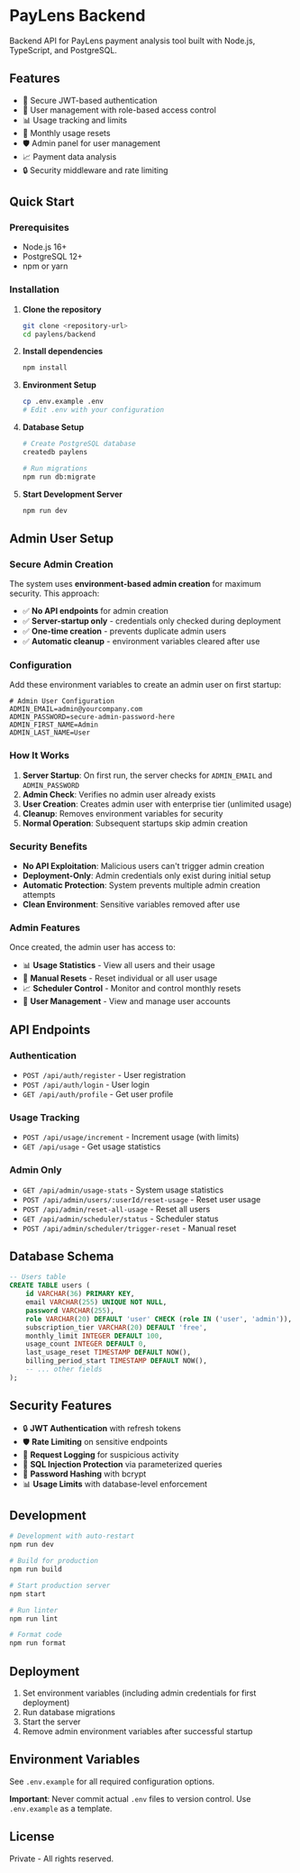 # PayLens Backend

Backend API for PayLens payment analysis tool built with Node.js, TypeScript, and PostgreSQL.

## Features

- 🔐 Secure JWT-based authentication
- 👤 User management with role-based access control
- 📊 Usage tracking and limits
- 🔄 Monthly usage resets
- 🛡️ Admin panel for user management
- 📈 Payment data analysis
- 🔒 Security middleware and rate limiting

## Quick Start

### Prerequisites

- Node.js 16+
- PostgreSQL 12+
- npm or yarn

### Installation

1. **Clone the repository**
   ```bash
   git clone <repository-url>
   cd paylens/backend
   ```

2. **Install dependencies**
   ```bash
   npm install
   ```

3. **Environment Setup**
   ```bash
   cp .env.example .env
   # Edit .env with your configuration
   ```

4. **Database Setup**
   ```bash
   # Create PostgreSQL database
   createdb paylens

   # Run migrations
   npm run db:migrate
   ```

5. **Start Development Server**
   ```bash
   npm run dev
   ```

## Admin User Setup

### Secure Admin Creation

The system uses **environment-based admin creation** for maximum security. This approach:

- ✅ **No API endpoints** for admin creation
- ✅ **Server-startup only** - credentials only checked during deployment
- ✅ **One-time creation** - prevents duplicate admin users
- ✅ **Automatic cleanup** - environment variables cleared after use

### Configuration

Add these environment variables to create an admin user on first startup:

```env
# Admin User Configuration
ADMIN_EMAIL=admin@yourcompany.com
ADMIN_PASSWORD=secure-admin-password-here
ADMIN_FIRST_NAME=Admin
ADMIN_LAST_NAME=User
```

### How It Works

1. **Server Startup**: On first run, the server checks for `ADMIN_EMAIL` and `ADMIN_PASSWORD`
2. **Admin Check**: Verifies no admin user already exists
3. **User Creation**: Creates admin user with enterprise tier (unlimited usage)
4. **Cleanup**: Removes environment variables for security
5. **Normal Operation**: Subsequent startups skip admin creation

### Security Benefits

- **No API Exploitation**: Malicious users can't trigger admin creation
- **Deployment-Only**: Admin credentials only exist during initial setup
- **Automatic Protection**: System prevents multiple admin creation attempts
- **Clean Environment**: Sensitive variables removed after use

### Admin Features

Once created, the admin user has access to:

- 📊 **Usage Statistics** - View all users and their usage
- 🔄 **Manual Resets** - Reset individual or all user usage
- 📈 **Scheduler Control** - Monitor and control monthly resets
- 👤 **User Management** - View and manage user accounts

## API Endpoints

### Authentication
- `POST /api/auth/register` - User registration
- `POST /api/auth/login` - User login
- `GET /api/auth/profile` - Get user profile

### Usage Tracking
- `POST /api/usage/increment` - Increment usage (with limits)
- `GET /api/usage` - Get usage statistics

### Admin Only
- `GET /api/admin/usage-stats` - System usage statistics
- `POST /api/admin/users/:userId/reset-usage` - Reset user usage
- `POST /api/admin/reset-all-usage` - Reset all users
- `GET /api/admin/scheduler/status` - Scheduler status
- `POST /api/admin/scheduler/trigger-reset` - Manual reset

## Database Schema

```sql
-- Users table
CREATE TABLE users (
    id VARCHAR(36) PRIMARY KEY,
    email VARCHAR(255) UNIQUE NOT NULL,
    password VARCHAR(255),
    role VARCHAR(20) DEFAULT 'user' CHECK (role IN ('user', 'admin')),
    subscription_tier VARCHAR(20) DEFAULT 'free',
    monthly_limit INTEGER DEFAULT 100,
    usage_count INTEGER DEFAULT 0,
    last_usage_reset TIMESTAMP DEFAULT NOW(),
    billing_period_start TIMESTAMP DEFAULT NOW(),
    -- ... other fields
);
```

## Security Features

- 🔒 **JWT Authentication** with refresh tokens
- 🛡️ **Rate Limiting** on sensitive endpoints
- 📝 **Request Logging** for suspicious activity
- 🚫 **SQL Injection Protection** via parameterized queries
- 🔐 **Password Hashing** with bcrypt
- 📊 **Usage Limits** with database-level enforcement

## Development

```bash
# Development with auto-restart
npm run dev

# Build for production
npm run build

# Start production server
npm start

# Run linter
npm run lint

# Format code
npm run format
```

## Deployment

1. Set environment variables (including admin credentials for first deployment)
2. Run database migrations
3. Start the server
4. Remove admin environment variables after successful startup

## Environment Variables

See `.env.example` for all required configuration options.

**Important**: Never commit actual `.env` files to version control. Use `.env.example` as a template.

## License

Private - All rights reserved.
